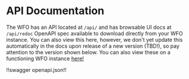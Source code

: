 # API Documentation

The WFO has an API located at `/api/` and has browsable UI docs at `/api/redoc` OpenAPI spec available to download directly from your WFO instance. You can also view this here, however, we don't yet update this automatically in the docs upon release of a new version (TBD!), so pay attention to the version shown below. You can also view these on a functioning WFO instance [here!](https://demo.workfloworchestrator.org/api/redoc)

!!swagger openapi.json!!
